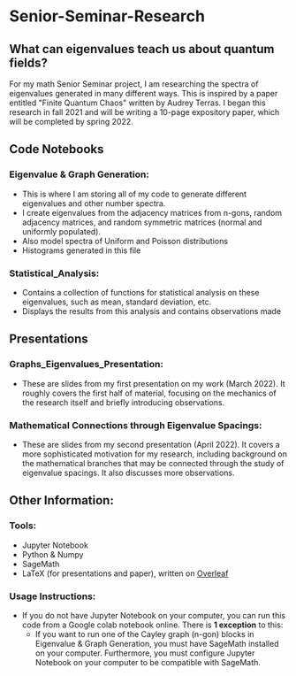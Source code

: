 # Senior-Seminar-Research
## What can eigenvalues teach us about quantum fields?

For my math Senior Seminar project, I am researching the spectra of eigenvalues generated in many different ways. This is inspired by a paper entitled "Finite Quantum Chaos" written by Audrey Terras. I began this research in fall 2021 and will be writing a 10-page expository paper, which will be completed by spring 2022. 

## Code Notebooks

### Eigenvalue & Graph Generation: 
* This is where I am storing all of my code to generate different eigenvalues and other number spectra.
* I create eigenvalues from the adjacency matrices from n-gons, random adjacency matrices, and random symmetric matrices (normal and uniformly populated).
* Also model spectra of Uniform and Poisson distributions
* Histograms generated in this file

### Statistical_Analysis:
* Contains a collection of functions for statistical analysis on these eigenvalues, such as mean, standard deviation, etc.
* Displays the results from this analysis and contains observations made

## Presentations

### Graphs_Eigenvalues_Presentation:
* These are slides from my first presentation on my work (March 2022). It roughly covers the first half of material, focusing on the mechanics of the research itself and briefly introducing observations.

### Mathematical Connections through Eigenvalue Spacings:
* These are slides from my second presentation (April 2022). It covers a more sophisticated motivation for my research, including background on the mathematical branches that may be connected through the study of eigenvalue spacings. It also discusses more observations.

## Other Information:

### Tools:
* Jupyter Notebook
* Python & Numpy
* SageMath
* LaTeX (for presentations and paper), written on [Overleaf](https://overleaf.com)

### Usage Instructions: 
* If you do not have Jupyter Notebook on your computer, you can run this code from a Google colab notebook online. There is **1 exception** to this: 
  * If you want to run one of the Cayley graph (n-gon) blocks in Eigenvalue & Graph Generation, you must have SageMath installed on your computer. Furthermore, you must configure Jupyter Notebook on your computer to be compatible with SageMath.
